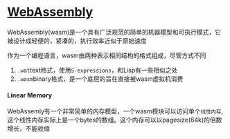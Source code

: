 # [WebAssembly](https://rustwasm.github.io/book/what-is-webassembly.html)
WebAssembly(wasm)是一个具有广泛规范的简单的机器模型和可执行模式，它被设计成轻便的，紧凑的，执行效率近似于原始速度  

作为一个编程语言，wasm由两种表示相同结构的格式组成，尽管方式不同  
1. `.wat`text格式，使用`S-expressions`，和Lisp有一些相似之处   
2. `.wasm`binary格式，是一个底层的旨在直接被wasm虚拟机消费  

#### Linear Memory  
WebAssemly有一个非常简单的内存模型，一个wasm模块可以访问单个`线性内存`,这个线性内存实际上是一个bytes的数组。这个内存可以以pagesize(64k)的倍数增长，不能收缩  




